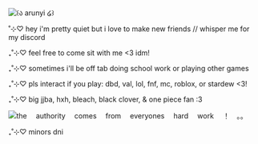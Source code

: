 ![꒰ა arunyi ໒꒱](https://github.com/user-attachments/assets/950b41f7-a5e0-4a74-be29-2c60010347ff)

˚⊹♡ hey i'm pretty quiet but i love to make new friends // whisper me for my discord

₊˚⊹♡ feel free to come sit with me <3 idm!

₊˚⊹♡ sometimes i'll be off tab doing school work or playing other games

₊˚⊹♡ pls interact if you play: dbd, val, lol, fnf, mc, roblox, or stardew <3!

₊˚⊹♡ big jjba, hxh, bleach, black clover, & one piece fan :3

![the 　authority 　comes 　from 　everyones 　hard 　work 　！　。。](https://github.com/user-attachments/assets/04c328b0-ef15-4d00-b312-1ad1058da175)

₊˚⊹♡ minors dni

